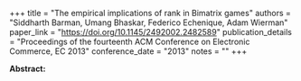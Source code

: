 +++
title = "The empirical implications of rank in Bimatrix games"
authors = "Siddharth Barman, Umang Bhaskar, Federico Echenique, Adam Wierman"
paper_link = "https://doi.org/10.1145/2492002.2482589"
publication_details = "Proceedings of the fourteenth ACM Conference on Electronic Commerce,  EC 2013"
conference_date = "2013"
notes = ""
+++

<b>Abstract:</b>
